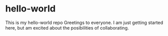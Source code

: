 # hello-world
This is my hello-world repo
Greetings to everyone. I am just getting started here, but am excited about the posibilities of collaborating.

